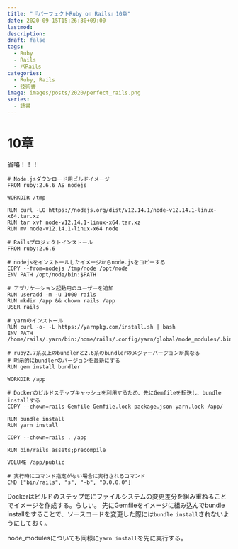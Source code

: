 ```yaml
---
title: "『パーフェクトRuby on Rails』10章"
date: 2020-09-15T15:26:30+09:00
lastmod: 
description: 
draft: false
tags:
  - Ruby
  - Rails
  - パRails
categories:
  - Ruby, Rails
  - 技術書
image: images/posts/2020/perfect_rails.png
series:
  - 読書
---
```


# 10章

省略！！！

```Dockfile
# Node.jsダウンロード用ビルドイメージ
FROM ruby:2.6.6 AS nodejs

WORKDIR /tmp

RUN curl -LO https://nodejs.org/dist/v12.14.1/node-v12.14.1-linux-x64.tar.xz
RUN tar xvf node-v12.14.1-linux-x64.tar.xz
RUN mv node-v12.14.1-linux-x64 node

# Railsプロジェクトインストール
FROM ruby:2.6.6

# nodejsをインストールしたイメージからnode.jsをコピーする
COPY --from=nodejs /tmp/node /opt/node
ENV PATH /opt/node/bin:$PATH

# アプリケーション起動用のユーザーを追加
RUN useradd -m -u 1000 rails
RUN mkdir /app && chown rails /app
USER rails

# yarnのインストール
RUN curl -o- -L https://yarnpkg.com/install.sh | bash
ENV PATH /home/rails/.yarn/bin:/home/rails/.config/yarn/global/mode_modules/.bin:$PATH

# ruby2.7系以上のbundlerと2.6系のbundlerのメジャーバージョンが異なる
# 明示的にbundlerのバージョンを最新にする
RUN gem install bundler

WORKDIR /app

# Dockerのビルドステップキャッシュを利用するため、先にGemfileを転送し、bundle installする
COPY --chown=rails Gemfile Gemfile.lock package.json yarn.lock /app/

RUN bundle install
RUN yarn install

COPY --chown=rails . /app

RUN bin/rails assets;precompile

VOLUME /app/public

# 実行時にコマンド指定がない場合に実行されるコマンド
CMD ["bin/rails", "s", "-b", "0.0.0.0"]
```

Dockerはビルドのステップ毎にファイルシステムの変更差分を組み重ねることでイメージを作成する。らしい。
先にGemfileをイメージに組み込んでbundle installをすることで、ソースコードを変更した際には`bundle install`されないようにしておく。

node_modulesについても同様に`yarn install`を先に実行する。

